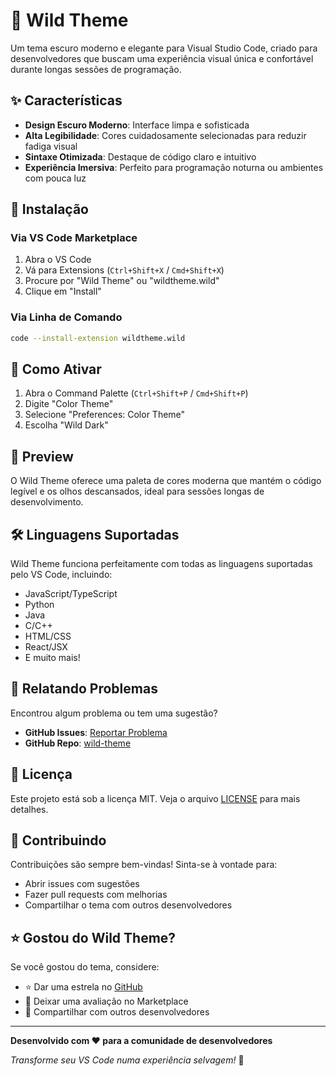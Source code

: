 # 🌙 Wild Theme

Um tema escuro moderno e elegante para Visual Studio Code, criado para desenvolvedores que buscam uma experiência visual única e confortável durante longas sessões de programação.

## ✨ Características

- **Design Escuro Moderno**: Interface limpa e sofisticada
- **Alta Legibilidade**: Cores cuidadosamente selecionadas para reduzir fadiga visual
- **Sintaxe Otimizada**: Destaque de código claro e intuitivo
- **Experiência Imersiva**: Perfeito para programação noturna ou ambientes com pouca luz

## 🚀 Instalação

### Via VS Code Marketplace
1. Abra o VS Code
2. Vá para Extensions (`Ctrl+Shift+X` / `Cmd+Shift+X`)
3. Procure por "Wild Theme" ou "wildtheme.wild"
4. Clique em "Install"

### Via Linha de Comando
```bash
code --install-extension wildtheme.wild
```

## 🎨 Como Ativar

1. Abra o Command Palette (`Ctrl+Shift+P` / `Cmd+Shift+P`)
2. Digite "Color Theme"
3. Selecione "Preferences: Color Theme"
4. Escolha "Wild Dark"

## 📸 Preview

O Wild Theme oferece uma paleta de cores moderna que mantém o código legível e os olhos descansados, ideal para sessões longas de desenvolvimento.

## 🛠️ Linguagens Suportadas

Wild Theme funciona perfeitamente com todas as linguagens suportadas pelo VS Code, incluindo:

- JavaScript/TypeScript
- Python
- Java
- C/C++
- HTML/CSS
- React/JSX
- E muito mais!

## 🐛 Relatando Problemas

Encontrou algum problema ou tem uma sugestão? 

- **GitHub Issues**: [Reportar Problema](https://github.com/joaoqueiroz-code/wild-theme/issues)
- **GitHub Repo**: [wild-theme](https://github.com/joaoqueiroz-code/wild-theme)

## 📄 Licença

Este projeto está sob a licença MIT. Veja o arquivo [LICENSE](LICENSE) para mais detalhes.

## 🙏 Contribuindo

Contribuições são sempre bem-vindas! Sinta-se à vontade para:

- Abrir issues com sugestões
- Fazer pull requests com melhorias
- Compartilhar o tema com outros desenvolvedores

## ⭐ Gostou do Wild Theme?

Se você gostou do tema, considere:
- ⭐ Dar uma estrela no [GitHub](https://github.com/joaoqueiroz-code/wild-theme)
- 📝 Deixar uma avaliação no Marketplace
- 📢 Compartilhar com outros desenvolvedores

---

**Desenvolvido com ❤️ para a comunidade de desenvolvedores**

*Transforme seu VS Code numa experiência selvagem!* 🐺